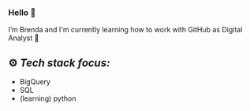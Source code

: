 ### Hello 👋
I’m Brenda and I'm currently learning how to work with GitHub as Digital Analyst 🌱 

⚙️ *Tech stack focus:*
---

- BigQuery
- SQL
- (learning) python

<!--
**BrendaAguilera/BrendaAguilera** is a ✨ _special_ ✨ repository because its `README.md` (this file) appears on your GitHub profile.



